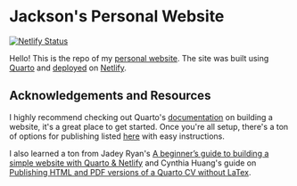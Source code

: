# Jackson's Personal Website

[![Netlify Status](https://api.netlify.com/api/v1/badges/0a9fb38b-5c45-49aa-b878-d67ed4e61686/deploy-status)](https://app.netlify.com/sites/jacksonchou/deploys)

Hello! This is the repo of my [personal website](https://jacksonchou.com). The site was built using [Quarto](https://quarto.org/) and [deployed](https://quarto.org/docs/publishing/netlify.html) on [Netlify](https://netlify.com).

## Acknowledgements and Resources

I highly recommend checking out Quarto's [documentation](https://quarto.org/docs/websites/) on building a website, it's a great place to get started. Once you're all setup, there's a ton of options for publishing listed [here](https://quarto.org/docs/publishing/) with easy instructions.

I also learned a ton from Jadey Ryan's [A beginner’s guide to building a simple website with Quarto & Netlify](https://jadeyryan.com/blog/2024-02-19_beginner-quarto-netlify//) and Cynthia Huang's guide on [Publishing HTML and PDF versions of a Quarto CV without LaTex](https://www.cynthiahqy.com/posts/cv-html-pdf/).
